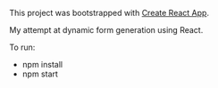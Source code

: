This project was bootstrapped with [Create React App](https://github.com/facebookincubator/create-react-app).

My attempt at dynamic form generation using React. 

To run:

- npm install
- npm start

